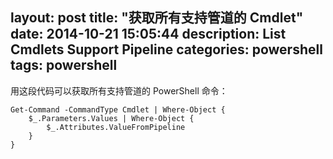 ﻿layout: post
title: "获取所有支持管道的 Cmdlet"
date: 2014-10-21 15:05:44
description: List Cmdlets Support Pipeline
categories: powershell
tags: powershell
---
用这段代码可以获取所有支持管道的 PowerShell 命令：

    Get-Command -CommandType Cmdlet | Where-Object {
        $_.Parameters.Values | Where-Object {
            $_.Attributes.ValueFromPipeline
        }
    }
